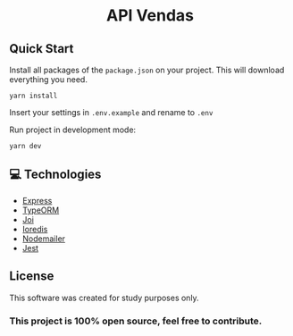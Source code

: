 <h1 align="center">
  API Vendas
</h1>

## Quick Start

Install all packages of the `package.json` on your project. This will download everything you need.

```
yarn install
```

Insert your settings in `.env.example` and rename to `.env`

Run project in development mode:

```
yarn dev
```

## 💻 Technologies

- <a href="https://expressjs.com">Express</a>
- <a href="https://typeorm.io/#/">TypeORM</a>
- <a href="https://joi.dev">Joi</a>
- <a href="https://github.com/luin/ioredis">Ioredis</a>
- <a href="https://nodemailer.com/about/">Nodemailer</a>
- <a href="https://jestjs.io/pt-BR/docs/getting-started">Jest</a>

## License

This software was created for study purposes only.

### This project is 100% open source, feel free to contribute.
